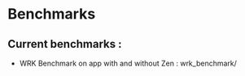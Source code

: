 # Benchmarks

## Current benchmarks :

- WRK Benchmark on app with and without Zen : wrk_benchmark/

